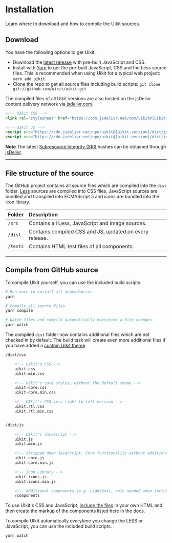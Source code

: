 # Installation

<p class="uk-text-lead">Learn where to download and how to compile the UIkit sources.</p>

## Download

You have the following options to get UIkit:

- Download the [latest release](https://github.com/uikit/uikit/releases/latest) with pre-built JavaScript and CSS.
- Install with [Yarn](https://yarnpkg.com/en/package/uikit) to get the pre-built JavaScript, CSS and the Less source files. This is recommended when using UIkit for a typical web project: ```yarn add uikit```
- Clone the repo to get all source files including build scripts: `git clone git://github.com/uikit/uikit.git`

The compiled files of all UIkit versions are also hosted on the jsDelivr content delivery network via [jsdelivr.com](https://www.jsdelivr.com/package/npm/uikit).

```html
<!-- UIkit CSS -->
<link rel="stylesheet" href="https://cdn.jsdelivr.net/npm/uikit@[uikit-version]/dist/css/uikit.min.css" />

<!-- UIkit JS -->
<script src="https://cdn.jsdelivr.net/npm/uikit@[uikit-version]/dist/js/uikit.min.js"></script>
<script src="https://cdn.jsdelivr.net/npm/uikit@[uikit-version]/dist/js/uikit-icons.min.js"></script>
```

**Note** The latest [Subresource Integrity (SRI)](https://developer.mozilla.org/en-US/docs/Web/Security/Subresource_Integrity) hashes can be obtained through [jsDelivr](https://www.jsdelivr.com/package/npm/uikit).

***

## File structure of the source

The GitHub project contains all source files which are compiled into the `dist` folder. [Less](http://lesscss.org) sources are compiled into CSS files, JavaScript sources are bundled and transpiled into ECMAScript 5 and icons are bundled into the icon library.

| Folder   | Description                                             |
|:---------|:--------------------------------------------------------|
| `/src`   | Contains all Less, JavaScript and image sources.        |
| `/dist`  | Contains compiled CSS and JS, updated on every release. |
| `/tests` | Contains HTML test files of all components.             |

***

## Compile from GitHub source

To compile UIkit yourself, you can use the included build scripts.

```sh
# Run once to install all dependencies
yarn

# Compile all source files
yarn compile

# Watch files and compile automatically everytime a file changes
yarn watch
```

The compiled `dist` folder now contains additional files which are not checked in by default. The build task will create even more additional files if you have added a [custom UIkit theme](less.md#use-included-build-process).

```html
/dist/css

    <!-- UIkit's CSS -->
    uikit.css
    uikit.min.css

    <!-- UIkit's core styles, without the default theme -->
    uikit-core.css
    uikit-core.min.css

    <!-- UIkit's CSS in a right-to-left version -->
    uikit.rtl.css
    uikit.rtl.min.css


/dist/js

    <!-- UIkit's JavaScript -->
    uikit.js
    uikit.min.js

    <!-- Stripped down JavaScript. Core functionality without additional components -->
    uikit-core.js
    uikit-core.min.js

    <!-- Icon Library -->
    uikit-icons.js
    uikit-icons.min.js

    <!-- Additional components (e.g. Lightbox), only needed when including uikit-core.js -->
    /components
```

To use UIkit's CSS and JavaScript, [include the files](introduction.md#html-markup) in your own HTML and then create the markup of the components listed here in the docs.

To compile UIkit automatically everytime you change the LESS or JavaScript, you can use the included build scripts.

```sh
yarn watch
```

<script>
    UIkit.util.ajax('https://getuikit.com/assets/uikit/package.json', {responseType: 'json'}).then(function (xhr) {
            UIkit.util.$$('pre').forEach(function (pre) {
                pre.innerHTML = pre.innerHTML.replace(/\[uikit-version]/g, xhr.response.version);
            });
        });
</script>
